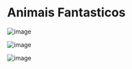 ﻿# Animais Fantasticos

![image](https://github.com/AdrielBegin/Animais_Fantasticos_ORIGAMID/assets/95453666/5495ca88-8b3e-4837-9c01-805cd07642ca)



![image](https://github.com/AdrielBegin/Animais_Fantasticos_ORIGAMID/assets/95453666/8c6df0bd-a42a-4349-9345-dacfb8909edd)


![image](https://github.com/AdrielBegin/Animais_Fantasticos_ORIGAMID/assets/95453666/3e500ffe-7b60-4308-bd69-98f347da0895)

